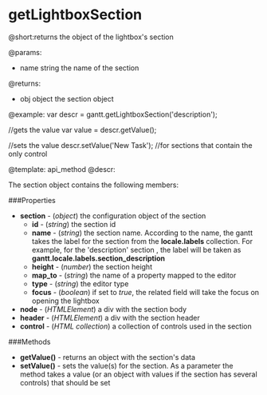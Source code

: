 getLightboxSection
=============
@short:returns the object of the lightbox's section 
	

@params:
- name	string	the name of the section

@returns:
- obj	object 	the section object





@example:
var descr = gantt.getLightboxSection('description');

//gets the value
var value = descr.getValue();

//sets the value
descr.setValue('New Task'); //for sections that contain the only control



@template:	api_method
@descr:

The section object contains the following members:

###Properties


- **section** - (*object*) the configuration object of the section
  - **id** -  (*string*) the section id
  - **name** - (*string*) the section name. According to the name, the gantt takes the label for the section from the **locale.labels** collection. For example, for the 'description' section , 
  the label will be taken as **gantt.locale.labels.section_description**
  - **height** - (*number*) the section height
  - **map_to** - (*string*) the name of a property mapped to the editor
  - **type** - (*string*) the editor type
  - **focus** - (*boolean*) if set to *true*, the related field will take the focus on opening the lightbox
- **node** - (*HTMLElement*) a div with the section body
- **header** - (*HTMLElement*) a div with the section header
- **control** - (*HTML collection*) a collection of controls used in the section
  
###Methods

- **getValue()** - returns an object with the section's data
- **setValue()** - sets the value(s) for the section. As a parameter the method takes a value (or an object with values if the section has several controls) that should be set


